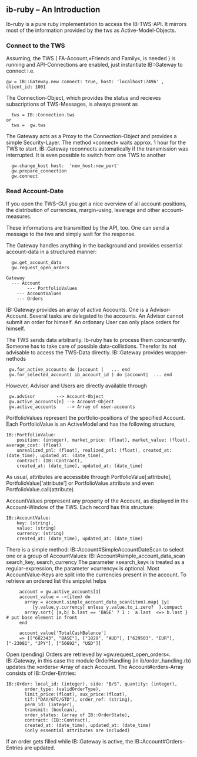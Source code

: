 ##  ib-ruby – An Introduction

Ib-ruby is a pure ruby implementation to access the IB-TWS-API.
It mirrors most of the information provided by the tws as Active-Model-Objects.

### Connect to the TWS

Assuming, the TWS ( FA-Account,»Friends and Family«,  is needed ) is running 
and API-Connections are enabled,  just instantiate IB::Gateway to connect i.e.

```
gw = IB::Gateway.new connect: true, host: 'localhost:7496' , client_id: 1001
```

The Connection-Object, which provides the status and recieves subscriptions of TWS-Messages, is
always present as 

```
  tws = IB::Connection.tws 
or
  tws =  gw.tws

```
The Gateway acts as a Proxy to the Connection-Object and provides a simple Security-Layer.
The method »connect« waits approx. 1 hour  for the TWS to start. IB::Gateway reconnects automatically if the 
transmission was interrupted. It is even possible to switch from one TWS to another

```
  gw.change_host host:  'new_host:new_port'  
  gw.prepare_connection
  gw.connect
```


### Read Account-Date

If you open the TWS-GUI you get a nice overview of all account-positions, the distribution of 
currencies, margin-using, leverage and other account-measures.

These informations are transmitted by the API, too. 
One can send a message to the tws and simply wait for the response.

The Gateway handles anything in the background and provides essential account-data
in a structured manner:


```
  gw.get_account_data
  gw.request_open_orders

Gateway
  --- Account 
        --- PortfolioValues
	--- AccountValues
	--- Orders

```
IB::Gateway provides an array of active Accounts. One is a Advisor-Account. Several tasks
are delegated to the accounts. An Advisor cannot submit an order for himself. An ordonary User
can only place orders for himself. 

The TWS sends data arbitrarily. Ib-ruby has to process them concurrently. Someone has to take care
of possible data-collistions. Therefor its not advisable to access the TWS-Data directly.
IB::Gateway provides wrapper-nethods 
```
 gw.for_active_accounts do |account |   ... end
 gw.for_selected_account( ib_account_id ) do |account|  ... end
```
However, Advisor and Users are directly available through
```
 gw.advisor	       --> Account-Object
 gw.active_accounts[n] --> Account-Object 
 gw.active_accounts    --> Array of user-accounts 	
```



PortfolioValues represent the portfolio-positions of the specified Account. 
Each PortfolioValue is an ActiveModel
and has the following structure, 

```
IB::PortfolioValue:  
    position: (integer), market_price: (float), market_value: (float), average_cost: (float)
    unrealized_pnl: (float), realized_pnl: (float), created_at: (date_time), updated_at: (date_time),
    contract: (IB::Contract),
    created_at: (date_time), updated_at: (date_time)
```
As usual, attributes are accessible through  PortfolioValue[:attribute], PortfolioValue['attribute']
or PortfolioValue.attribute and even PortfolioValue.call(attribute)
 
AccountValues prepresent any property of the Account, as displayed in the Account-Window of the TWS.
Each record has this structure:
```
IB::AccountValue:
    key: (string),
    value: (string)
    currency: (string)
    created_at: (date_time), updated_at: (date_time)
```

There is a simple method: IB::Account#SimpleAccountDateScan to select one or a group of 
AccountValues: IB::Account#simple_account_data_scan search_key, search_currency 
The parameter »search_key« is treated as a regular-expression, the parameter »currency« is optional.
Most AccountValue-Keys are split into the currencies present in the account.
To retrieve an ordered list  this snipplet helps

```
     account = gw.active_accounts[1]
     account_value = ->(item) do
       array = account.simple_account_data_scan(item).map{ |y| 
	      [y.value,y.currency] unless y.value.to_i.zero?  }.compact
       array.sort{ |a,b| b.last == 'BASE' ? 1 :  a.last  <=> b.last } # put base element in front
     end

     account_value['TotalCashBalance']
     => [["682343", "BASE"], ["1829", "AUD"], ["629503", "EUR"], ["-23081", "JPY"], ["56692", "USD"]]
```

Open (pending) Orders are retrieved by »gw.request_open_orders«. IB::Gateway, in this case the module
OrderHandling (in ib/order_handling.rb) updates the »orders«-Array of each Account. 
The Account#orders-Array consists of IB::Order-Entries:


```
IB::Order: local_id: (integer), side: "B/S", quantity: (integer), 
	   order_type: (validOrderType), 
	   limit_price:(float), aux_price:(float),
	   tif:("DAY/GTC/GTD"), order_ref: (string), 
	   perm_id: (integer), 
	   transmit: (boolean),
	   order_states: (array of IB::OrderState),
	   contract: (IB::Contract),
	   created_at: (date_time), updated_at: (date_time)
	   (only essential attributes are included)   

```
If an order gets filled while IB::Gateway is active, the IB::Account#Orders-Entries are updated.








